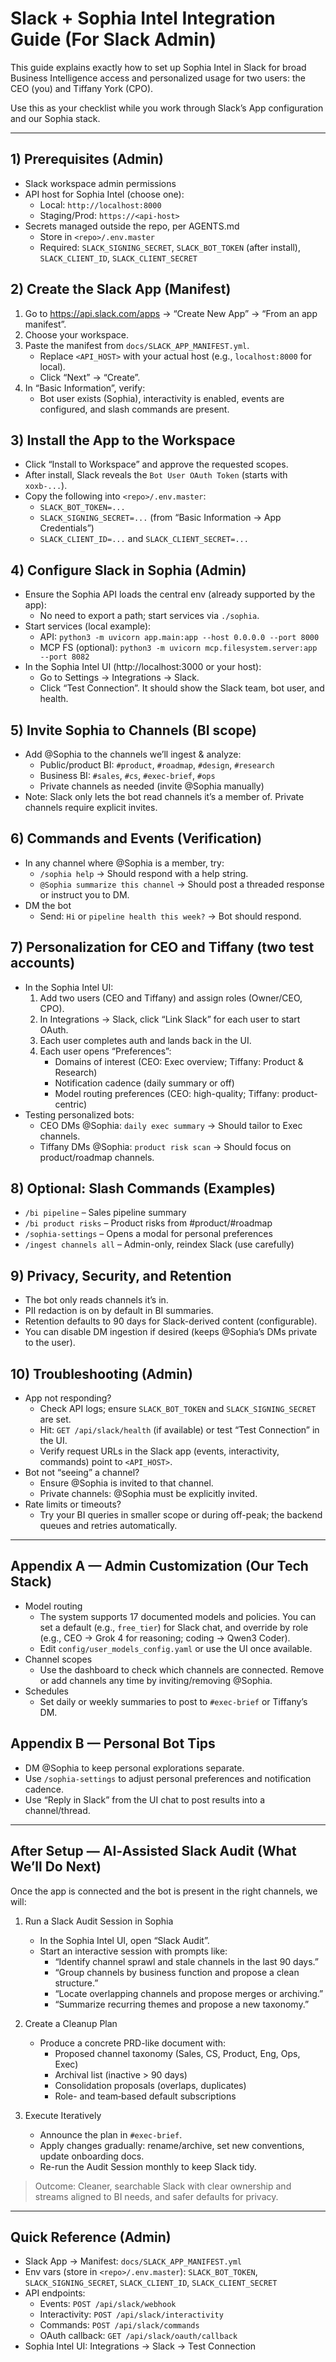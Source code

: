 # Slack + Sophia Intel Integration Guide (For Slack Admin)

This guide explains exactly how to set up Sophia Intel in Slack for broad Business Intelligence access and personalized usage for two users: the CEO (you) and Tiffany York (CPO).

Use this as your checklist while you work through Slack’s App configuration and our Sophia stack.

---

## 1) Prerequisites (Admin)
- Slack workspace admin permissions
- API host for Sophia Intel (choose one):
  - Local: `http://localhost:8000`
  - Staging/Prod: `https://<api-host>`
- Secrets managed outside the repo, per AGENTS.md
  - Store in `<repo>/.env.master`
  - Required: `SLACK_SIGNING_SECRET`, `SLACK_BOT_TOKEN` (after install), `SLACK_CLIENT_ID`, `SLACK_CLIENT_SECRET`

## 2) Create the Slack App (Manifest)
1. Go to https://api.slack.com/apps → “Create New App” → “From an app manifest”.
2. Choose your workspace.
3. Paste the manifest from `docs/SLACK_APP_MANIFEST.yml`.
   - Replace `<API_HOST>` with your actual host (e.g., `localhost:8000` for local).
   - Click “Next” → “Create”.
4. In “Basic Information”, verify:
   - Bot user exists (Sophia), interactivity is enabled, events are configured, and slash commands are present.

## 3) Install the App to the Workspace
- Click “Install to Workspace” and approve the requested scopes.
- After install, Slack reveals the `Bot User OAuth Token` (starts with `xoxb-...`).
- Copy the following into `<repo>/.env.master`:
  - `SLACK_BOT_TOKEN=...`
  - `SLACK_SIGNING_SECRET=...` (from “Basic Information → App Credentials”)
  - `SLACK_CLIENT_ID=...` and `SLACK_CLIENT_SECRET=...`

## 4) Configure Slack in Sophia (Admin)
- Ensure the Sophia API loads the central env (already supported by the app):
  - No need to export a path; start services via `./sophia`.
- Start services (local example):
  - API: `python3 -m uvicorn app.main:app --host 0.0.0.0 --port 8000`
  - MCP FS (optional): `python3 -m uvicorn mcp.filesystem.server:app --port 8082`
- In the Sophia Intel UI (http://localhost:3000 or your host):
  - Go to Settings → Integrations → Slack.
  - Click “Test Connection”. It should show the Slack team, bot user, and health.

## 5) Invite Sophia to Channels (BI scope)
- Add @Sophia to the channels we’ll ingest & analyze:
  - Public/product BI: `#product`, `#roadmap`, `#design`, `#research`
  - Business BI: `#sales`, `#cs`, `#exec-brief`, `#ops`
  - Private channels as needed (invite @Sophia manually)
- Note: Slack only lets the bot read channels it’s a member of. Private channels require explicit invites.

## 6) Commands and Events (Verification)
- In any channel where @Sophia is a member, try:
  - `/sophia help` → Should respond with a help string.
  - `@Sophia summarize this channel` → Should post a threaded response or instruct you to DM.
- DM the bot 
  - Send: `Hi` or `pipeline health this week?` → Bot should respond.

## 7) Personalization for CEO and Tiffany (two test accounts)
- In the Sophia Intel UI:
  1. Add two users (CEO and Tiffany) and assign roles (Owner/CEO, CPO).
  2. In Integrations → Slack, click “Link Slack” for each user to start OAuth.
  3. Each user completes auth and lands back in the UI.
  4. Each user opens “Preferences”:
     - Domains of interest (CEO: Exec overview; Tiffany: Product & Research)
     - Notification cadence (daily summary or off)
     - Model routing preferences (CEO: high-quality; Tiffany: product-centric)
- Testing personalized bots:
  - CEO DMs @Sophia: `daily exec summary` → Should tailor to Exec channels.
  - Tiffany DMs @Sophia: `product risk scan` → Should focus on product/roadmap channels.

## 8) Optional: Slash Commands (Examples)
- `/bi pipeline` – Sales pipeline summary
- `/bi product risks` – Product risks from #product/#roadmap
- `/sophia-settings` – Opens a modal for personal preferences
- `/ingest channels all` – Admin-only, reindex Slack (use carefully)

## 9) Privacy, Security, and Retention
- The bot only reads channels it’s in.
- PII redaction is on by default in BI summaries.
- Retention defaults to 90 days for Slack-derived content (configurable).
- You can disable DM ingestion if desired (keeps @Sophia’s DMs private to the user).

## 10) Troubleshooting (Admin)
- App not responding?
  - Check API logs; ensure `SLACK_BOT_TOKEN` and `SLACK_SIGNING_SECRET` are set.
  - Hit: `GET /api/slack/health` (if available) or test “Test Connection” in the UI.
  - Verify request URLs in the Slack app (events, interactivity, commands) point to `<API_HOST>`.
- Bot not “seeing” a channel?
  - Ensure @Sophia is invited to that channel.
  - Private channels: @Sophia must be explicitly invited.
- Rate limits or timeouts?
  - Try your BI queries in smaller scope or during off-peak; the backend queues and retries automatically.

---

## Appendix A — Admin Customization (Our Tech Stack)
- Model routing
  - The system supports 17 documented models and policies. You can set a default (e.g., `free_tier`) for Slack chat, and override by role (e.g., CEO → Grok 4 for reasoning; coding → Qwen3 Coder).
  - Edit `config/user_models_config.yaml` or use the UI once available.
- Channel scopes
  - Use the dashboard to check which channels are connected. Remove or add channels any time by inviting/removing @Sophia.
- Schedules
  - Set daily or weekly summaries to post to `#exec-brief` or Tiffany’s DM.

## Appendix B — Personal Bot Tips
- DM @Sophia to keep personal explorations separate.
- Use `/sophia-settings` to adjust personal preferences and notification cadence.
- Use “Reply in Slack” from the UI chat to post results into a channel/thread.

---

## After Setup — AI‑Assisted Slack Audit (What We’ll Do Next)
Once the app is connected and the bot is present in the right channels, we will:

1. Run a Slack Audit Session in Sophia
   - In the Sophia Intel UI, open “Slack Audit”.
   - Start an interactive session with prompts like:
     - “Identify channel sprawl and stale channels in the last 90 days.”
     - “Group channels by business function and propose a clean structure.”
     - “Locate overlapping channels and propose merges or archiving.”
     - “Summarize recurring themes and propose a new taxonomy.”

2. Create a Cleanup Plan
   - Produce a concrete PRD-like document with:
     - Proposed channel taxonomy (Sales, CS, Product, Eng, Ops, Exec)
     - Archival list (inactive > 90 days)
     - Consolidation proposals (overlaps, duplicates)
     - Role- and team‑based default subscriptions

3. Execute Iteratively
   - Announce the plan in `#exec-brief`.
   - Apply changes gradually: rename/archive, set new conventions, update onboarding docs.
   - Re-run the Audit Session monthly to keep Slack tidy.

> Outcome: Cleaner, searchable Slack with clear ownership and streams aligned to BI needs, and safer defaults for privacy.

---

## Quick Reference (Admin)
- Slack App → Manifest: `docs/SLACK_APP_MANIFEST.yml`
- Env vars (store in `<repo>/.env.master`): `SLACK_BOT_TOKEN`, `SLACK_SIGNING_SECRET`, `SLACK_CLIENT_ID`, `SLACK_CLIENT_SECRET`
- API endpoints:
  - Events: `POST /api/slack/webhook`
  - Interactivity: `POST /api/slack/interactivity`
  - Commands: `POST /api/slack/commands`
  - OAuth callback: `GET /api/slack/oauth/callback`
- Sophia Intel UI: Integrations → Slack → Test Connection
